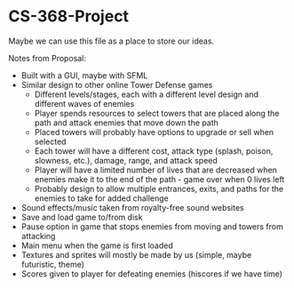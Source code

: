 # CS-368-Project

Maybe we can use this file as a place to store our ideas.

Notes from Proposal: 
- Built with a GUI, maybe with SFML
- Similar design to other online Tower Defense games
  - Different levels/stages, each with a different level design and different waves of enemies
  - Player spends resources to select towers that are placed along the path and attack enemies that move down the path
  - Placed towers will probably have options to upgrade or sell when selected
  - Each tower will have a different cost, attack type (splash, poison, slowness, etc.), damage, range, and attack speed
  - Player will have a limited number of lives that are decreased when enemies make it to the end of the path - game over when 0 lives left
  - Probably design to allow multiple entrances, exits, and paths for the enemies to take for added challenge
- Sound effects/music taken from royalty-free sound websites
- Save and load game to/from disk
- Pause option in game that stops enemies from moving and towers from attacking
- Main menu when the game is first loaded 
- Textures and sprites will mostly be made by us (simple, maybe futuristic, theme)
- Scores given to player for defeating enemies (hiscores if we have time)

